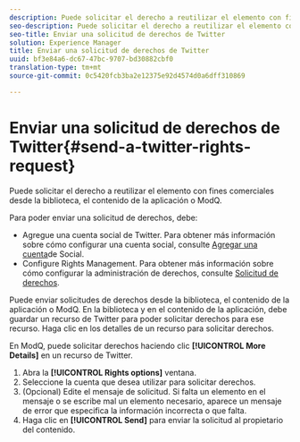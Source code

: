 ```yaml
---
description: Puede solicitar el derecho a reutilizar el elemento con fines comerciales desde la biblioteca, el contenido de la aplicación o ModQ.
seo-description: Puede solicitar el derecho a reutilizar el elemento con fines comerciales desde la biblioteca, el contenido de la aplicación o ModQ.
seo-title: Enviar una solicitud de derechos de Twitter
solution: Experience Manager
title: Enviar una solicitud de derechos de Twitter
uuid: bf3e84a6-dc67-47bc-9707-bd30882cbf0
translation-type: tm+mt
source-git-commit: 0c5420fcb3ba2e12375e92d4574d0a6dff310869

---
```



# Enviar una solicitud de derechos de Twitter{#send-a-twitter-rights-request}

Puede solicitar el derecho a reutilizar el elemento con fines comerciales desde la biblioteca, el contenido de la aplicación o ModQ.

Para poder enviar una solicitud de derechos, debe:

* Agregue una cuenta social de Twitter. Para obtener más información sobre cómo configurar una cuenta social, consulte [Agregar una cuenta](../c-users-creating-accounts-with-studio-access/t-configure-social-accout-instagram/t-configure-social-accout-instagram.md#t_configure_social_accout_instagram)de Social.
* Configure Rights Management. Para obtener más información sobre cómo configurar la administración de derechos, consulte [Solicitud de derechos](../c-how-requesting-rights-works/c-how-requesting-rights-works.md#c_how_requesting_rights_works).

Puede enviar solicitudes de derechos desde la biblioteca, el contenido de la aplicación o ModQ. En la biblioteca y en el contenido de la aplicación, debe guardar un recurso de Twitter para poder solicitar derechos para ese recurso. Haga clic en los detalles de un recurso para solicitar derechos.

En ModQ, puede solicitar derechos haciendo clic **[!UICONTROL More Details]** en un recurso de Twitter.

1. Abra la **[!UICONTROL Rights options]** ventana.
1. Seleccione la cuenta que desea utilizar para solicitar derechos.
1. (Opcional) Edite el mensaje de solicitud. Si falta un elemento en el mensaje o se escribe mal un elemento necesario, aparece un mensaje de error que especifica la información incorrecta o que falta.
1. Haga clic en **[!UICONTROL Send]** para enviar la solicitud al propietario del contenido.
